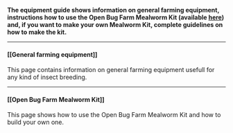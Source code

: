 **The equipment guide shows information on general farming equipment, instructions how to use the Open Bug Farm Mealworm Kit (available [here](http://www.openbugfarm.com/store/c1/Featured_Products.html)) and, if you want to make your own Mealworm Kit, complete guidelines on how to make the kit.**

***


#### [[General farming equipment]]
This page contains information on general farming equipment usefull for any kind of insect breeding.

***


#### [[Open Bug Farm Mealworm Kit]]
This page shows how to use the Open Bug Farm Mealworm Kit and how to build your own one.
